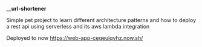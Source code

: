 **\_\_url-shortener**

Simple pet project to learn different architecture patterns and how to deploy a rest api using serverless and its aws lambda integration

Deployed to now https://web-app-ceqeuiqvhz.now.sh/
